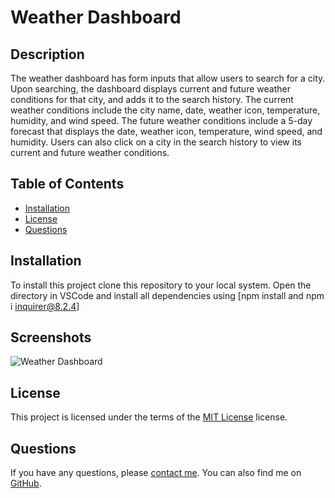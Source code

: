 # Weather Dashboard


## Description

The weather dashboard has form inputs that allow users to search for a city. Upon searching, the dashboard displays current and future weather conditions for that city, and adds it to the search history. The current weather conditions include the city name, date, weather icon, temperature, humidity, and wind speed. The future weather conditions include a 5-day forecast that displays the date, weather icon, temperature, wind speed, and humidity. Users can also click on a city in the search history to view its current and future weather conditions.

## Table of Contents

- [Installation](#installation)
- [License](#license)
- [Questions](#questions)

## Installation

To install this project clone this repository to your local system. Open the directory in VSCode and install all dependencies using [npm install and npm i inquirer@8.2.4]


## Screenshots

![Weather Dashboard](https://via.placeholder.com/468x300?text=App+Screenshot+Here)


## License

This project is licensed under the terms of the [MIT License]() license.

## Questions

If you have any questions, please [contact me](mailto:tjb47.dev@gmail.com). You can also find me on [GitHub](https://github.com/tjb47-dev).